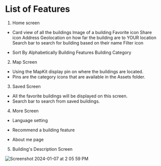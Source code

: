 
# List of Features


1. Home screen
- Card view of all the buildings
  Image of a building
  Favorite icon
  Share icon 
  Address 
  Geolocation on how far the building are to YOUR location
  Search bar to search for building based on their name
  Filter icon

- Sort By
  Alphabetically
  Building Features
  Building Category


2. Map Screen
- Using the MapKit display pin on where the buildings are located. 
- Pins are the category icons that are available in the Assets folder. 



3. Saved Screen
- All the favorite buildings will be displayed on this screen. 
- Search bar to search from saved buildings. 


4. More Screen
- Language setting

- Recommend a building feature

- About me page 


5. Building's Description Screen

![Screenshot 2024-01-07 at 2 05 59 PM](https://github.com/evan0284/Ottawa-Building-Apps/assets/113056572/c630445c-b9ee-463a-b37f-7c4ac739b28b)
